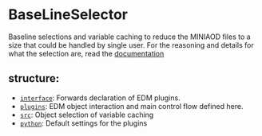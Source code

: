 # BaseLineSelector

Baseline selections and variable caching to reduce the MINIAOD files to a size that could be handled by single user. For the reasoning and details for what the selection are, read the [documentation](http://yichen.web.cern.ch/yichen/slides/tstar_summary/)

## structure:

* [`interface`](interface): Forwards declaration of EDM plugins.
* [`plugins`](plugins): EDM object interaction and main control flow defined here.
* [`src`](src): Object selection of variable caching
* [`python`](python): Default settings for the plugins
